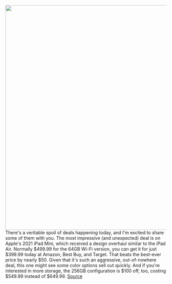 <img src='https://cdn.vox-cdn.com/thumbor/UEyQsMxIGw3KcAUPnI7kv71xFZc=/0x0:2040x1360/1200x800/filters:focal(857x517:1183x843)/cdn.vox-cdn.com/uploads/chorus_image/image/70821915/vpavic_210924_4766_0080_Edit_1.0.jpg' width='700px' /><br/>
There's a veritable spoil of deals happening today, and I'm excited to share some of them with you. The most impressive (and unexpected) deal is on Apple's 2021 iPad Mini, which received a design overhaul similar to the iPad Air. Normally $499.99 for the 64GB Wi-Fi version, you can get it for just $399.99 today at Amazon, Best Buy, and Target. That beats the best-ever price by nearly $50. Given that it's such an aggressive, out-of-nowhere deal, this one might see some color options sell out quickly. And if you're interested in more storage, the 256GB configuration is $100 off, too, costing $549.99 instead of $649.99.
<a href='https://www.theverge.com/good-deals/2022/5/2/23053110/apple-ipad-mini-2021-animal-crossing-nintendo-switch-steam-deck-watch-deal-sale'> Source <a/>
